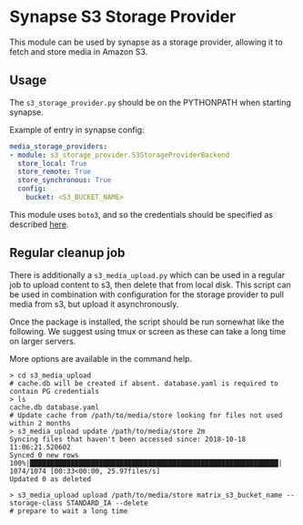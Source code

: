 Synapse S3 Storage Provider
===========================

This module can be used by synapse as a storage provider, allowing it to fetch
and store media in Amazon S3.


Usage
-----

The `s3_storage_provider.py` should be on the PYTHONPATH when starting
synapse.

Example of entry in synapse config:

```yaml
media_storage_providers:
- module: s3_storage_provider.S3StorageProviderBackend
  store_local: True
  store_remote: True
  store_synchronous: True
  config:
    bucket: <S3_BUCKET_NAME>
```

This module uses `boto3`, and so the credentials should be specified as
described [here](https://boto3.readthedocs.io/en/latest/guide/configuration.html#guide-configuration).

Regular cleanup job
-------------------

There is additionally a `s3_media_upload.py` which can be used in a regular job to
upload content to s3, then delete that from local disk. This script can be used in
combination with configuration for the storage provider to pull media from s3, but
upload it asynchronously.

Once the package is installed, the script should be run somewhat like the 
following. We suggest using tmux or screen as these can take a long time on larger
servers.

More options are available in the command help.

```
> cd s3_media_upload
# cache.db will be created if absent. database.yaml is required to contain PG credentials
> ls
cache.db database.yaml
# Update cache from /path/to/media/store looking for files not used within 2 months
> s3_media_upload update /path/to/media/store 2m
Syncing files that haven't been accessed since: 2018-10-18 11:06:21.520602
Synced 0 new rows
100%|█████████████████████████████████████████████████████████████| 1074/1074 [00:33<00:00, 25.97files/s]
Updated 0 as deleted

> s3_media_upload upload /path/to/media/store matrix_s3_bucket_name --storage-class STANDARD_IA --delete
# prepare to wait a long time
```

